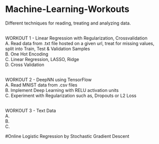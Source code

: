 # Machine-Learning-Workouts
Different techniques for reading, treating and analyzing data.

<br /> WORKOUT 1 - Linear Regression with Regularization, Crossvalidation
<br /> A. Read data from .txt file hosted on a given url, treat for missing values, split into Train, Test & Validation Samples
<br /> B. One Hot Encoding
<br /> C. Linear Regression, LASSO, Ridge
<br /> D. Cross Validation


<br /> WORKOUT 2 - DeepNN using TensorFlow
<br /> A. Read MNIST data from .csv files
<br /> B. Implement Deep Learning with RELU activation units
<br /> C. Experiment with Regularization such as, Dropouts or L2 Loss


<br /> WORKOUT 3 - Text Data
<br /> A. 
<br /> B. 
<br /> C. 

#Online Logistic Regression by Stochastic Gradient Descent
